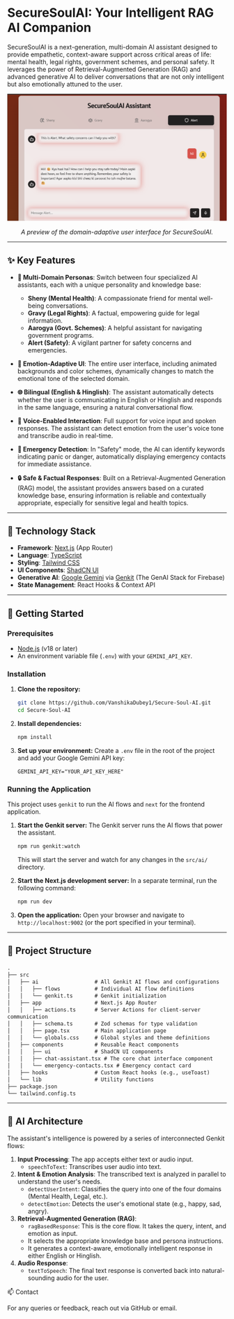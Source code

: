 # SecureSoulAI: Your  Intelligent RAG AI Companion

SecureSoulAI is a next-generation, multi-domain AI assistant designed to provide empathetic, context-aware support across critical areas of life: mental health, legal rights, government schemes, and personal safety. It leverages the power of Retrieval-Augmented Generation (RAG) and advanced generative AI to deliver conversations that are not only intelligent but also emotionally attuned to the user.

![SecureSoulAI Assistant](Screenshot%202025-07-25%20214335.png)

<p align="center"><em>A preview of the domain-adaptive user interface for SecureSoulAI.</em></p>


---

## ✨ Key Features

- **🧠 Multi-Domain Personas**: Switch between four specialized AI assistants, each with a unique personality and knowledge base:
  - **Sheny (Mental Health)**: A compassionate friend for mental well-being conversations.
  - **Gravy (Legal Rights)**: A factual, empowering guide for legal information.
  - **Aarogya (Govt. Schemes)**: A helpful assistant for navigating government programs.
  - **Alert (Safety)**: A vigilant partner for safety concerns and emergencies.

- **🎨 Emotion-Adaptive UI**: The entire user interface, including animated backgrounds and color schemes, dynamically changes to match the emotional tone of the selected domain.

- **🌐 Bilingual (English & Hinglish)**: The assistant automatically detects whether the user is communicating in English or Hinglish and responds in the same language, ensuring a natural conversational flow.

- **🎤 Voice-Enabled Interaction**: Full support for voice input and spoken responses. The assistant can detect emotion from the user's voice tone and transcribe audio in real-time.

- **🚨 Emergency Detection**: In "Safety" mode, the AI can identify keywords indicating panic or danger, automatically displaying emergency contacts for immediate assistance.

- **🔒 Safe & Factual Responses**: Built on a Retrieval-Augmented Generation (RAG) model, the assistant provides answers based on a curated knowledge base, ensuring information is reliable and contextually appropriate, especially for sensitive legal and health topics.

---

## 🚀 Technology Stack

- **Framework**: [Next.js](https://nextjs.org/) (App Router)
- **Language**: [TypeScript](https://www.typescriptlang.org/)
- **Styling**: [Tailwind CSS](https://tailwindcss.com/)
- **UI Components**: [ShadCN UI](https://ui.shadcn.com/)
- **Generative AI**: [Google Gemini](https://deepmind.google/technologies/gemini/) via [Genkit](https://firebase.google.com/docs/genkit) (The GenAI Stack for Firebase)
- **State Management**: React Hooks & Context API

---

## 🔧 Getting Started

### Prerequisites

- [Node.js](https://nodejs.org/en/) (v18 or later)
- An environment variable file (`.env`) with your `GEMINI_API_KEY`.

### Installation

1. **Clone the repository:**
   ```bash
   git clone https://github.com/VanshikaDubey1/Secure-Soul-AI.git
   cd Secure-Soul-AI
   ```

2. **Install dependencies:**
   ```bash
   npm install
   ```

3. **Set up your environment:**
   Create a `.env` file in the root of the project and add your Google Gemini API key:
   ```
   GEMINI_API_KEY="YOUR_API_KEY_HERE"
   ```

### Running the Application

This project uses `genkit` to run the AI flows and `next` for the frontend application.

1. **Start the Genkit server:**
   The Genkit server runs the AI flows that power the assistant.
   ```bash
   npm run genkit:watch
   ```
   This will start the server and watch for any changes in the `src/ai/` directory.

2. **Start the Next.js development server:**
   In a separate terminal, run the following command:
   ```bash
   npm run dev
   ```

3. **Open the application:**
   Open your browser and navigate to `http://localhost:9002` (or the port specified in your terminal).

---

## 📁 Project Structure

```
.
├── src
│   ├── ai                  # All Genkit AI flows and configurations
│   │   ├── flows           # Individual AI flow definitions
│   │   └── genkit.ts       # Genkit initialization
│   ├── app                 # Next.js App Router
│   │   ├── actions.ts      # Server Actions for client-server communication
│   │   ├── schema.ts       # Zod schemas for type validation
│   │   ├── page.tsx        # Main application page
│   │   └── globals.css     # Global styles and theme definitions
│   ├── components          # Reusable React components
│   │   ├── ui              # ShadCN UI components
│   │   ├── chat-assistant.tsx # The core chat interface component
│   │   └── emergency-contacts.tsx # Emergency contact card
│   ├── hooks               # Custom React hooks (e.g., useToast)
│   └── lib                 # Utility functions
├── package.json
└── tailwind.config.ts
```

---

## 🤖 AI Architecture

The assistant's intelligence is powered by a series of interconnected Genkit flows:

1.  **Input Processing**: The app accepts either text or audio input.
    -   `speechToText`: Transcribes user audio into text.
2.  **Intent & Emotion Analysis**: The transcribed text is analyzed in parallel to understand the user's needs.
    -   `detectUserIntent`: Classifies the query into one of the four domains (Mental Health, Legal, etc.).
    -   `detectEmotion`: Detects the user's emotional state (e.g., happy, sad, angry).
3.  **Retrieval-Augmented Generation (RAG)**:
    -   `ragBasedResponse`: This is the core flow. It takes the query, intent, and emotion as input.
    -   It selects the appropriate knowledge base and persona instructions.
    -   It generates a context-aware, emotionally intelligent response in either English or Hinglish.
4.  **Audio Response**:
    -   `textToSpeech`: The final text response is converted back into natural-sounding audio for the user.
  


 📫 Contact
 
For any queries or feedback, reach out via GitHub or email.
